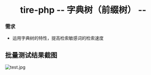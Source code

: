 <h1 align="center">tire-php -- 字典树（前缀树） --</h1>

### 需求
- 运用字典树的特性，提高检索敏感词的检索速度

## 批量测试结果截图
	
![test.jpg](https://github.com/whiteCcinn/tire-php/blob/master/%E6%88%AA%E5%9B%BE/1.png)
